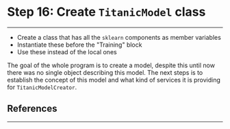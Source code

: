 # Step 16: Create `TitanicModel` class
***

- Create a class that has all the `sklearn` components as member variables
- Instantiate these before the "Training" block
- Use these instead of the local ones

The goal of the whole program is to create a model, despite this until now there was no single object describing this model. The next steps is to establish the concept of this model and what kind of services it is providing for `TitanicModelCreator`.

## References
***
